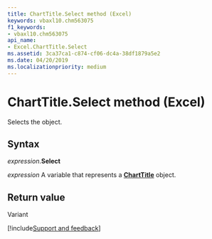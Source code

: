 ```yaml
---
title: ChartTitle.Select method (Excel)
keywords: vbaxl10.chm563075
f1_keywords:
- vbaxl10.chm563075
api_name:
- Excel.ChartTitle.Select
ms.assetid: 3ca37ca1-c874-cf06-dc4a-38df1879a5e2
ms.date: 04/20/2019
ms.localizationpriority: medium
---
```



# ChartTitle.Select method (Excel)

Selects the object.


## Syntax

_expression_.**Select**

_expression_ A variable that represents a **[ChartTitle](Excel.ChartTitle(object).md)** object.


## Return value

Variant




[!include[Support and feedback](~/includes/feedback-boilerplate.md)]
